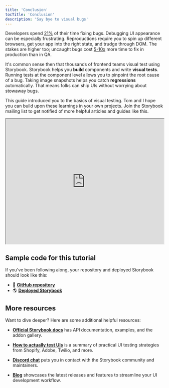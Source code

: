 ```yaml
---
title: 'Conclusion'
tocTitle: 'Conclusion'
description: 'Say bye to visual bugs'
---
```


Developers spend [21%](https://ieeexplore.ieee.org/document/895984) of their time fixing bugs. Debugging UI appearance can be especially frustrating. Reproductions require you to spin up different browsers, get your app into the right state, and trudge through DOM. The stakes are higher too; uncaught bugs cost [5-10x](https://www.cs.umd.edu/projects/SoftEng/ESEG/papers/82.78.pdf) more time to fix in production than in QA.

It's common sense then that thousands of frontend teams visual test using Storybook. Storybook helps you **build** components and write **visual tests**. Running tests at the component level allows you to pinpoint the root cause of a bug. Taking image snapshots helps you catch **regressions** automatically. That means folks can ship UIs without worrying about stowaway bugs.

This guide introduced you to the basics of visual testing. Tom and I hope you can build upon these learnings in your own projects. Join the Storybook mailing list to get notified of more helpful articles and guides like this.

<iframe style="height:400px;width:100%;max-width:800px;margin:0px auto;" src="https://upscri.be/d42fc0?as_embed"></iframe>

## Sample code for this tutorial

If you've been following along, your repository and deployed Storybook should look like this:

- 📕 [**GitHub repository**](https://github.com/chromaui/learnstorybook-visual-testing-code)
- 🌎 [**Deployed Storybook**](https://6070d9288779ab00214a9831-edgtavyhhd.chromatic.com/?path=/story/commentlist--paginated)

## More resources

Want to dive deeper? Here are some additional helpful resources:

- [**Official Storybook docs**](https://storybook.js.org/docs/get-started/why-storybook) has API documentation, examples, and the addon gallery.

- [**How to actually test UIs**](https://storybook.js.org/blog/how-to-actually-test-uis/) is a summary of practical UI testing strategies from Shopify, Adobe, Twilio, and more.

- [**Discord chat**](https://discord.gg/UUt2PJb) puts you in contact with the Storybook community and maintainers.

- [**Blog**](https://storybook.js.org/blog/) showcases the latest releases and features to streamline your UI development workflow.
